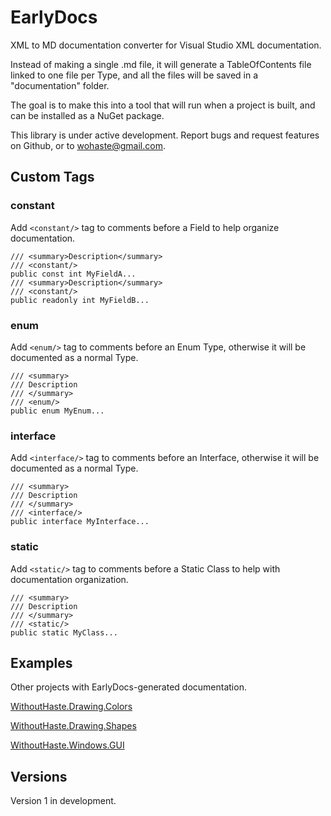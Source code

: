 # EarlyDocs

XML to MD documentation converter for Visual Studio XML documentation.

Instead of making a single .md file, it will generate a TableOfContents file linked to one file per Type, and all the files will be saved in a "documentation" folder.

The goal is to make this into a tool that will run when a project is built, and can be installed as a NuGet package.

This library is under active development. Report bugs and request features on Github, or to wohaste@gmail.com.

## Custom Tags

### constant

Add `<constant/>` tag to comments before a Field to help organize documentation.

```
/// <summary>Description</summary>
/// <constant/>
public const int MyFieldA...
/// <summary>Description</summary>
/// <constant/>
public readonly int MyFieldB...
```

### enum

Add `<enum/>` tag to comments before an Enum Type, otherwise it will be documented as a normal Type.

```
/// <summary>
/// Description
/// </summary>
/// <enum/>
public enum MyEnum...
```

### interface

Add `<interface/>` tag to comments before an Interface, otherwise it will be documented as a normal Type.

```
/// <summary>
/// Description
/// </summary>
/// <interface/>
public interface MyInterface...
```

### static

Add `<static/>` tag to comments before a Static Class to help with documentation organization.

```
/// <summary>
/// Description
/// </summary>
/// <static/>
public static MyClass...
```

## Examples

Other projects with EarlyDocs-generated documentation.

[WithoutHaste.Drawing.Colors](https://github.com/WithoutHaste/WithoutHaste.Drawing.Colors/documentation/TableOfContents.md)

[WithoutHaste.Drawing.Shapes](https://github.com/WithoutHaste/WithoutHaste.Drawing.Shapes/documentation/TableOfContents.md)

[WithoutHaste.Windows.GUI](https://github.com/WithoutHaste/WithoutHaste.Windows.GUI/documentation/TableOfContents.md)

## Versions

Version 1 in development.